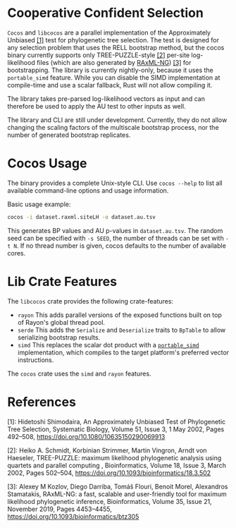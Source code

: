 # Cooperative Confident Selection
`Cocos` and `libcocos` are a parallel implementation of the 
Approximately Unbiased [[1]](https://doi.org/10.1080/10635150290069913) test for phylogenetic tree selection.
The test is designed for any selection problem that uses the RELL bootstrap method,
but the cocos binary currently supports only TREE-PUZZLE-style [[2]](https://doi.org/10.1093/bioinformatics/18.3.502)
per-site log-likelihood files 
(which are also generated by [RAxML-NG](https://github.com/amkozlov/raxml-ng))
[[3]](https://doi.org/10.1093/bioinformatics/btz305) for bootstrapping.
The library is currently nightly-only, because it uses the `portable_simd` feature.
While you can disable the SIMD implementation at compile-time and use a scalar fallback,
Rust will not allow compiling it.

The library takes pre-parsed log-likelihood vectors as input and can therefore be used to apply the AU test to other inputs
as well.

The library and CLI are still under development.
Currently, they do not allow changing the scaling factors of the multiscale bootstrap process, nor the number of generated
bootstrap replicates.

# Cocos Usage
The binary provides a complete Unix-style CLI. Use `cocos --help` to list all available command-line options and usage
information.

Basic usage example:

```bash
cocos -i dataset.raxml.siteLH -o dataset.au.tsv
```

This generates BP values and AU p-values in `dataset.au.tsv`.
The random seed can be specified with `-s SEED`, the number of threads can be set with `-t N`.
If no thread number is given, cocos defaults to the number of available cores.

# Lib Crate Features
The `libcocos` crate provides the following crate-features:

- `rayon` This adds parallel versions of the exposed functions built on top of Rayon's global thread pool.
- `serde` This adds the `Serialize` and `Deserialize` traits to `BpTable` to allow serializing bootstrap results.
- `simd` This replaces the scalar dot product with a [`portable_simd`](https://github.com/rust-lang/rust/issues/86656)
  implementation, which compiles to the target platform's preferred vector instructions.

The `cocos` crate uses the `simd` and `rayon` features.

# References
[1]: Hidetoshi Shimodaira, An Approximately Unbiased Test of Phylogenetic Tree Selection, Systematic Biology, 
Volume 51, Issue 3, 1 May 2002, Pages 492–508, https://doi.org/10.1080/10635150290069913

[2]: Heiko A. Schmidt, Korbinian Strimmer, Martin Vingron, Arndt von Haeseler, 
TREE-PUZZLE: maximum likelihood phylogenetic analysis using quartets and parallel computing , Bioinformatics, 
Volume 18, Issue 3, March 2002, Pages 502–504, https://doi.org/10.1093/bioinformatics/18.3.502

[3]: Alexey M Kozlov, Diego Darriba, Tomáš Flouri, Benoit Morel, Alexandros Stamatakis, RAxML-NG: a fast, 
scalable and user-friendly tool for maximum likelihood phylogenetic inference, Bioinformatics, Volume 35, Issue 21, 
November 2019, Pages 4453–4455, https://doi.org/10.1093/bioinformatics/btz305